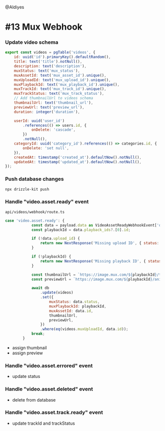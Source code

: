 @Aldiyes

# #13 Mux Webhook

### Update video schema

```js
export const videos = pgTable('videos', {
	id: uuid('id').primaryKey().defaultRandom(),
	title: text('title').notNull(),
	description: text('description'),
	muxStatus: text('mux_status'),
	muxAssetId: text('mux_asset_id').unique(),
	muxUploadId: text('mux_upload_id').unique(),
	muxPlaybackId: text('mux_playback_id').unique(),
	muxTrackId: text('mux_track_id').unique(),
	muxTrackStatus: text('mux_track_status'),
	// Add thumbnailUrl to videos schema
	thumbnailUrl: text('thumbnail_url'),
	previewUrl: text('preview_url'),
	duration: integer('duration'),

	userId: uuid('user_id')
		.references(() => users.id, {
			onDelete: 'cascade',
		})
		.notNull(),
	categoryId: uuid('category_id').references(() => categories.id, {
		onDelete: 'set null',
	}),
	createdAt: timestamp('created_at').defaultNow().notNull(),
	updatedAt: timestamp('updated_at').defaultNow().notNull(),
});
```

### Push database changes

```bash
npx drizzle-kit push
```

### Handle "video.asset.ready" event

`api/videos/webhook/route.ts`

```js
case 'video.asset.ready': {
			const data = payload.data as VideoAssetReadyWebhookEvent['data'];
			const playbackId = data.playback_ids?.[0].id;

			if (!data.upload_id) {
				return new NextResponse('Missing upload ID', { status: 400 });
			}

			if (!playbackId) {
				return new NextResponse('Missing playback ID', { status: 400 });
			}

			const thumbnailUrl = `https://image.mux.com/${playbackId}/thumbnail.jpg`;
			const previewUrl = `https://image.mux.com/${playbackId}/animated.gif`;

			await db
				.update(videos)
				.set({
					muxStatus: data.status,
					muxPlaybackId: playbackId,
					muxAssetId: data.id,
					thumbnailUrl,
					previewUrl,
				})
				.where(eq(videos.muxUploadId, data.id));
			break;
		}
```

- assign thumbnail
- assign preview

### Handle "video.asset.errored" event

- update status

### Handle "video.asset.deleted" event

- delete from database

### Handle "video.asset.track.ready" event

- update trackId and trackStatus
